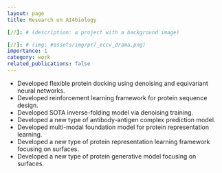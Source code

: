 ```yaml
---
layout: page
title: Research on AI4biology

[//]: # (description: a project with a background image)

[//]: # (img: #assets/img/pr7_eccv_drama.png)
importance: 1
category: work
related_publications: false
---
```


- Developed flexible protein docking using denoising and equivariant neural networks.
- Developed reinforcement learning framework for protein sequence design.
- Developed SOTA inverse-folding model via denoising training.
- Developed a new type of antibody-antigen complex prediction model.
- Developed multi-modal foundation model for protein representation learning.
- Developed a new type of protein representation learning framework focusing on surfaces.
- Developed a new type of protein generative model focusing on surfaces.


